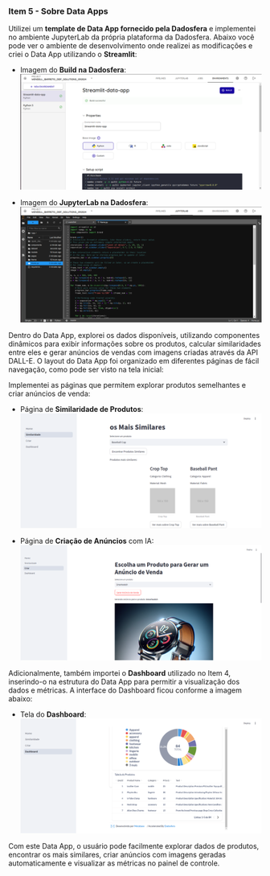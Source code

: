 ### Item 5 - Sobre Data Apps

Utilizei um **template de Data App fornecido pela Dadosfera** e implementei no ambiente JupyterLab da própria plataforma da Dadosfera. Abaixo você pode ver o ambiente de desenvolvimento onde realizei as modificações e criei o Data App utilizando o **Streamlit**:

- Imagem do **Build na Dadosfera**:
  ![Build na Dadosfera](assets/item05-00-build-na-dadosfera.png)

- Imagem do **JupyterLab na Dadosfera**:
  ![JupyterLab na Dadosfera](assets/item05-00-jupyter-lab-na-dadosfera.png)

Dentro do Data App, explorei os dados disponíveis, utilizando componentes dinâmicos para exibir informações sobre os produtos, calcular similaridades entre eles e gerar anúncios de vendas com imagens criadas através da API DALL-E. O layout do Data App foi organizado em diferentes páginas de fácil navegação, como pode ser visto na tela inicial:

Implementei as páginas que permitem explorar produtos semelhantes e criar anúncios de venda:

- Página de **Similaridade de Produtos**:
  ![Similaridade](assets/item05-03.png)

- Página de **Criação de Anúncios** com IA:
  ![Criar Anúncio](assets/item05-05.png)

Adicionalmente, também importei o **Dashboard** utilizado no Item 4, inserindo-o na estrutura do Data App para permitir a visualização dos dados e métricas. A interface do Dashboard ficou conforme a imagem abaixo:

- Tela do **Dashboard**:
  ![Dashboard](assets/item05-07.png)

Com este Data App, o usuário pode facilmente explorar dados de produtos, encontrar os mais similares, criar anúncios com imagens geradas automaticamente e visualizar as métricas no painel de controle.

